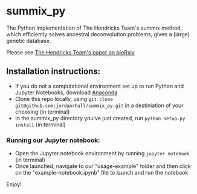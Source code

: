 # summix_py

The Python implementation of The Hendricks Team's summix method, which efficiently solves ancestral deconvolution problems, given a (large) genetic database.

Please see [The Hendricks Team's paper on bioRxiv](https://www.biorxiv.org/content/10.1101/2021.02.03.429446v1)

## Installation instructions:

* If you do not a computational environment set up to run Python and Jupyter Notebooks, download [Anaconda](https://www.anaconda.com/products/individual)
* Clone this repo locally, using `git clone git@github.com:jordanrhall/summix_py.git` in a destiniation of your choosing (in terminal)
* In the summix_py directory you've just created, run `python setup.py install` (in terminal)

### Running our Jupyter notebook:

* Open the Jupyter notebook environment by running `jupyter notebook` (in terminal)
* Once launched, navigate to our "usage-example" folder and then click on the "example-notebook.ipynb" file to launch and run the notebook

Enjoy!
